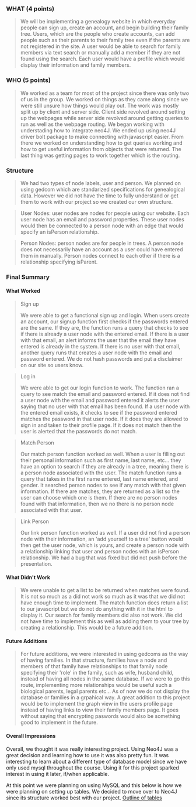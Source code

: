 ### WHAT (4 points)

> We will be implementing a genealogy website in which everyday people can sign up, create an account, and begin building their family tree. Users, which are the people who create accounts, can add people such as their parents to their family tree even if the parents are not registered in the site. A user would be able to search for family members via text search or manually add a member if they are not found using the search. Each user would have a profile which would display their information and family members. 

### WHO (5 points)

> We worked as a team for most of the project since there was only two of us in the group. We worked on things as they came along since we were still unsure how things would play out. The work was mostly split up by client and server side. Client side revolved around setting up the webpages while server side revolved around getting queries to run as well as the webpage routing. We began working with understading how to integrate neo4J. We ended up using neo4J driver bolt package to make connecting with javascript easier. From there we worked on understanding how to get queries working and how to get useful information from objects that were returned. The last thing was getting pages to work together which is the routing.

### Structure

> We had two types of node labels, user and person. We planned on using gedcom which are standarized specifications for genealogical data. However we did not have the time to fully understand or get them to work with our project so we created our own structure.

> User Nodes: user nodes are nodes for people using our website. Each user node has an email and password properties. These user nodes would then be connected to a person node with an edge that would specify an isPerson relationship.

> Person Nodes: person nodes are for people in trees. A person node does not necessarily have an account as a user could have entered them in manually. Person nodes connect to each other if there is a relationship specifying isParent.


### Final Summary


#### What Worked

> Sign up
> 
> We were able to get a functional sign up and login. When users create an account, our signup function first checks if the passwords entered are the same. If they are, the function runs a query that checks to see if there is already a user node with the entered email. If there is a user with that email, an alert informs the user that the email they have entered is already in the system. If there is no user with that email, another query runs that creates a user node with the email and password entered. We do not hash passwords and put a disclaimer on our site so users know.

> Log in
> 
> We were able to get our login function to work. The function ran a query to see match the email and password entered. If it does not find a user node with the email and password entered it alerts the user saying that no user with that email has been found. If a user node with the entered email exists, it checks to see if the password entered matches the password in that user node. If it does they are allowed to sign in and taken to their profile page. If it does not match then the user is alerted that the passwords do not match.

> Match Person
> 
> Our match person function worked as well. When a user is filling out their personal information such as first name, last name, etc... they have an option to search if they are already in a tree, meaning there is a person node associated with the user. The match function runs a query that takes in the first name entered, last name entered, and gender. It searched person nodes to see if any match with that given information. If there are matches, they are returned as a list so the user can choose which one is them. If there are no person nodes found with that information, then we no there is no person node associated with that user.

>Link Person
>
> Our link person function worked as well. If a user did not find a person node with their information, an 'add yourself to a tree' button would then get the user node, which is yours, and create a person node with a relationship linking that user and person nodes with an isPerson relationship. We had a bug that was fixed but did not push before the presentation.

#### What Didn't Work

> We were unable to get a list to be returned when matches were found. It is not so much as a did not work so much as it was that we did not have enough time to implement. The match function does return a list to our javascript but we do not do anything with it in the html to display it. Our search for family members did also not work. We did not have time to implement this as well as adding them to your tree by creating a relationship. This would be a future addition.

#### Future Additions

> For future additions, we were interested in using gedcoms as the way of having families. In that structure, families have a node and members of that family have relationships to that family node specifying their 'role' in the family, such as wife, husband child, instead of having all nodes in the same database. If we were to go this route, implementing more relationships would be useful such a biological parents, legal parents etc... As of now we do not display the database or families in a grpahical way. A great addition to this project would be to implement the graph view in the users profile page instead of having links to view their family members page. It goes without saying that encrypting paswords would also be something good to implement in the future.

#### Overall Impressions

Overall, we thought it was really interesting project. Using Neo4J was a great decision and learning how to use it was also pretty fun. It was interesting to learn about a different type of database model since we have only used mysql throughout the course. Using it for this project sparked interest in using it later, if/when applicable.


At this point we were planning on using MySQL and this below is how we were planning on setting up tables. We decided to move over to Neo4J since its structure worked best with our project.
[Outline of tables](https://docs.google.com/document/d/1hLENiZwB4PbiLzfF-psUiQP6Exkq6a3mRG-93AOjtUc/edit)
